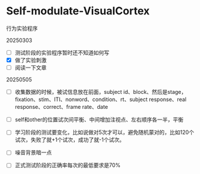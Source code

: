 # Self-modulate-VisualCortex

行为实验程序

20250303
- [ ] 测试阶段的实验程序暂时还不知道如何写
- [x] 做了实验刺激
- [ ] 阅读一下文章

20250505
- [ ] 收集数据的时候，被试信息放在前面，subject id、block、然后是stage，fixation、stim、ITI、nonword、condition、rt、subject response、real response、correct、frame rate、date
- [ ] self和other的位置试次间平衡、中间增加注视点、左右顺序各一半，平衡
- [ ] 学习阶段的测试要变化，比如说做对5次才可以，避免随机蒙对的，比如120个试次，失败了就+1个试次，成功了就-1个试次。
- [ ] 噪音背景暗一点
- [ ] 正式测试阶段的正确率每次的最低要求是70%

